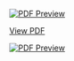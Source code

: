 
[![PDF Preview](https://img.shields.io/badge/View-PDF-blue)](https://github.com/user-attachments/files/20714211/Canals_IMPACT_WFR-3_compressed.pdf)

[View PDF](./Canals_IMPACT_WFR-3_compressed.pdf)

[![PDF Preview](https://img.shields.io/badge/Preview-PDF-red)](https://docs.google.com/viewer?url=https://github.com/your-username/repo-name/raw/main/your-file.pdf)
